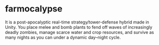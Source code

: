 # farmocalypse

It is a post-apocalyptic real-time strategy/tower-defense hybrid made in Unity. You place melee and bomb plants to fend off waves of increasingly deadly zombies, manage scarce water and crop resources, and survive as many nights as you can under a dynamic day–night cycle.
